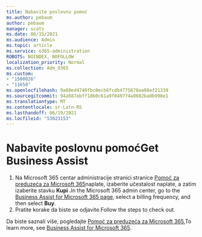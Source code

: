 ```yaml
---
title: Nabavite poslovnu pomoć
ms.author: pebaum
author: pebaum
manager: scotv
ms.date: 06/15/2021
ms.audience: Admin
ms.topic: article
ms.service: o365-administration
ROBOTS: NOINDEX, NOFOLLOW
localization_priority: Normal
ms.collection: Adm_O365
ms.custom:
- "1500026"
- "11658"
ms.openlocfilehash: 9a80ed4740fbc0ecb6fcdb4775678aa88ef21339
ms.sourcegitcommit: 94a687ebff18b0c61a9f049774a0682ba8b998e1
ms.translationtype: MT
ms.contentlocale: sr-Latn-RS
ms.lasthandoff: 06/19/2021
ms.locfileid: "53023153"
---
```

# <a name="get-business-assist"></a><span data-ttu-id="0007a-102">Nabavite poslovnu pomoć</span><span class="sxs-lookup"><span data-stu-id="0007a-102">Get Business Assist</span></span>

1. <span data-ttu-id="0007a-103">Na Microsoft 365 centar administracije stranici stranice [Pomoć za preduzeća za Microsoft 365](https://go.microsoft.com/fwlink/p/?linkid=2158423)naplate, izaberite učestalost naplate, a zatim izaberite stavku **Kupi .**</span><span class="sxs-lookup"><span data-stu-id="0007a-103">In the Microsoft 365 admin center, go to the [Business Assist for Microsoft 365 page](https://go.microsoft.com/fwlink/p/?linkid=2158423), select a billing frequency, and then select **Buy**.</span></span>
2. <span data-ttu-id="0007a-104">Pratite korake da biste se odjavite.</span><span class="sxs-lookup"><span data-stu-id="0007a-104">Follow the steps to check out.</span></span>

<span data-ttu-id="0007a-105">Da biste saznali više, pogledajte [Pomoć za preduzeća za Microsoft 365.](/microsoft-365/admin/misc/business-assist)</span><span class="sxs-lookup"><span data-stu-id="0007a-105">To learn more, see [Business Assist for Microsoft 365](/microsoft-365/admin/misc/business-assist).</span></span>